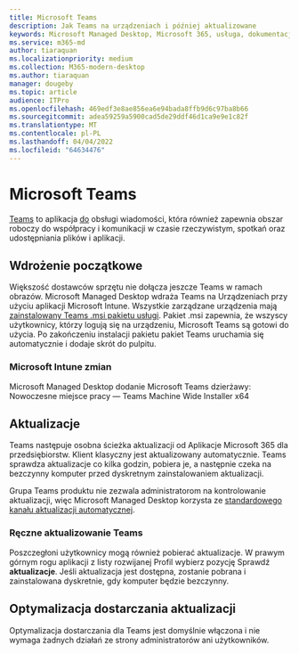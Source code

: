 ```yaml
---
title: Microsoft Teams
description: Jak Teams na urządzeniach i później aktualizowane
keywords: Microsoft Managed Desktop, Microsoft 365, usługa, dokumentacja, aplikacje, aplikacje biznesowe, aplikacje LOB
ms.service: m365-md
author: tiaraquan
ms.localizationpriority: medium
ms.collection: M365-modern-desktop
ms.author: tiaraquan
manager: dougeby
ms.topic: article
audience: ITPro
ms.openlocfilehash: 469edf3e8ae856ea6e94bada8ffb9d6c97ba8b66
ms.sourcegitcommit: adea59259a5900cad5de29ddf46d1ca9e9e1c82f
ms.translationtype: MT
ms.contentlocale: pl-PL
ms.lasthandoff: 04/04/2022
ms.locfileid: "64634476"
---
```

# <a name="microsoft-teams"></a>Microsoft Teams

[Teams](https://www.microsoft.com/microsoft-365/microsoft-teams/group-chat-software) to aplikacja [do](https://support.microsoft.com/office/microsoft-teams-basics-6d5f52e6-5306-4096-ac24-c3082b79eaf0) obsługi wiadomości, która również zapewnia obszar roboczy do współpracy i komunikacji w czasie rzeczywistym, spotkań oraz udostępniania plików i aplikacji.

## <a name="initial-deployment"></a>Wdrożenie początkowe

Większość dostawców sprzętu nie dołącza jeszcze Teams w ramach obrazów. Microsoft Managed Desktop wdraża Teams na Urządzeniach przy użyciu aplikacji Microsoft Intune. Wszystkie zarządzane urządzenia mają [zainstalowany Teams .msi pakietu usługi](/MicrosoftTeams/msi-deployment#how-the-microsoft-teams-msi-package-works). Pakiet .msi zapewnia, że wszyscy użytkownicy, którzy logują się na urządzeniu, Microsoft Teams są gotowi do użycia. Po zakończeniu instalacji pakietu pakiet Teams uruchamia się automatycznie i dodaje skrót do pulpitu.

### <a name="microsoft-intune-changes"></a>Microsoft Intune zmian

Microsoft Managed Desktop dodanie Microsoft Teams dzierżawy: Nowoczesne miejsce pracy — Teams Machine Wide Installer x64  

## <a name="updates"></a>Aktualizacje

Teams następuje osobna ścieżka aktualizacji od Aplikacje Microsoft 365 dla przedsiębiorstw. Klient klasyczny jest aktualizowany automatycznie. Teams sprawdza aktualizacje co kilka godzin, pobiera je, a następnie czeka na bezczynny komputer przed dyskretnym zainstalowaniem aktualizacji.  

Grupa Teams produktu nie zezwala administratorom na kontrolowanie aktualizacji, więc Microsoft Managed Desktop korzysta ze [standardowego kanału aktualizacji automatycznej](/microsoftteams/teams-client-update#can-admins-deploy-updates-instead-of-teams-auto-updating).

### <a name="manually-updating-teams"></a>Ręczne aktualizowanie Teams

Poszczegłoni użytkownicy mogą również pobierać aktualizacje. W prawym górnym rogu aplikacji z listy rozwijanej Profil wybierz pozycję Sprawdź **aktualizacje**. Jeśli aktualizacja jest dostępna, zostanie pobrana i zainstalowana dyskretnie, gdy komputer będzie bezczynny.

## <a name="delivery-optimization-of-updates"></a>Optymalizacja dostarczania aktualizacji

Optymalizacja dostarczania dla Teams jest domyślnie włączona i nie wymaga żadnych działań ze strony administratorów ani użytkowników.
